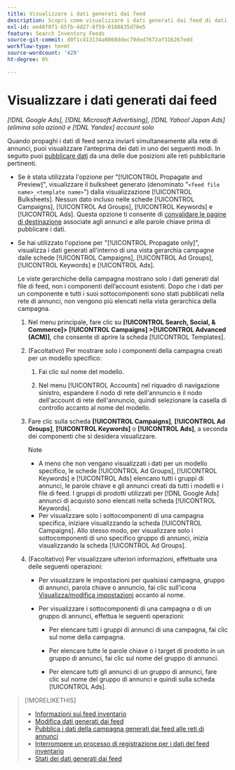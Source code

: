 ```yaml
---
title: Visualizzare i dati generati dai feed
description: Scopri come visualizzare i dati generati dai feed di dati di inventario.
exl-id: ee48f0f1-65fb-4d27-8f59-0108835d70e5
feature: Search Inventory Feeds
source-git-commit: d0f1c413134a0868ddec79ded7672af316267edd
workflow-type: tm+mt
source-wordcount: '429'
ht-degree: 0%

---
```


# Visualizzare i dati generati dai feed

*[!DNL Google Ads], [!DNL Microsoft Advertising], [!DNL Yahoo! Japan Ads] (elimina solo azioni) e [!DNL Yandex] account solo*

Quando propaghi i dati di feed senza inviarli simultaneamente alla rete di annunci, puoi visualizzare l’anteprima dei dati in uno dei seguenti modi. In seguito puoi [pubblicare dati](propagated-data-post.md) da una delle due posizioni alle reti pubblicitarie pertinenti.

* Se è stata utilizzata l&#39;opzione per &quot;[!UICONTROL Propagate and Preview]&quot;, visualizzare il bulksheet generato (denominato &quot;`<feed file name>_<template name>`&quot;) dalla visualizzazione [!UICONTROL Bulksheets]. Nessun dato incluso nelle schede [!UICONTROL Campaigns], [!UICONTROL Ad Groups], [!UICONTROL Keywords] e [!UICONTROL Ads]. Questa opzione ti consente di [convalidare le pagine di destinazione](/help/search-social-commerce/campaign-management/bulksheets/bulksheet-validate-landing-pages.md) associate agli annunci e alle parole chiave prima di pubblicare i dati.

* Se hai utilizzato l&#39;opzione per &quot;[!UICONTROL Propagate only]&quot;, visualizza i dati generati all&#39;interno di una vista gerarchia campagne dalle schede [!UICONTROL Campaigns], [!UICONTROL Ad Groups], [!UICONTROL Keywords] e [!UICONTROL Ads].

  Le viste gerarchiche della campagna mostrano solo i dati generati dal file di feed, non i componenti dell’account esistenti. Dopo che i dati per un componente e tutti i suoi sottocomponenti sono stati pubblicati nella rete di annunci, non vengono più elencati nella vista gerarchica della campagna.

   1. Nel menu principale, fare clic su **[!UICONTROL Search, Social, & Commerce]> [!UICONTROL Campaigns] >[!UICONTROL Advanced (ACM)]**, che consente di aprire la scheda [!UICONTROL Templates].

   1. (Facoltativo) Per mostrare solo i componenti della campagna creati per un modello specifico:

      1. Fai clic sul nome del modello.

      1. Nel menu [!UICONTROL Accounts] nel riquadro di navigazione sinistro, espandere il nodo di rete dell&#39;annuncio e il nodo dell&#39;account di rete dell&#39;annuncio, quindi selezionare la casella di controllo accanto al nome del modello.

   1. Fare clic sulla scheda **[!UICONTROL Campaigns]**, **[!UICONTROL Ad Groups]**, **[!UICONTROL Keywords]** o **[!UICONTROL Ads]**, a seconda dei componenti che si desidera visualizzare.

      >[!NOTE]
      >
      >* A meno che non vengano visualizzati i dati per un modello specifico, le schede [!UICONTROL Ad Groups], [!UICONTROL Keywords] e [!UICONTROL Ads] elencano tutti i gruppi di annunci, le parole chiave e gli annunci creati da tutti i modelli e i file di feed. I gruppi di prodotti utilizzati per [!DNL Google Ads] annunci di acquisto sono elencati nella scheda [!UICONTROL Keywords].
      >* Per visualizzare solo i sottocomponenti di una campagna specifica, iniziare visualizzando la scheda [!UICONTROL Campaigns]. Allo stesso modo, per visualizzare solo i sottocomponenti di uno specifico gruppo di annunci, inizia visualizzando la scheda [!UICONTROL Ad Groups].

   1. (Facoltativo) Per visualizzare ulteriori informazioni, effettuate una delle seguenti operazioni:

      * Per visualizzare le impostazioni per qualsiasi campagna, gruppo di annunci, parola chiave o annuncio, fai clic sull&#39;icona [Visualizza/modifica impostazioni](/help/search-social-commerce/assets/settings.png "Icona Visualizza/Modifica impostazioni") accanto al nome.

      * Per visualizzare i sottocomponenti di una campagna o di un gruppo di annunci, effettua le seguenti operazioni:

         * Per elencare tutti i gruppi di annunci di una campagna, fai clic sul nome della campagna.

         * Per elencare tutte le parole chiave o i target di prodotto in un gruppo di annunci, fai clic sul nome del gruppo di annunci.

         * Per elencare tutti gli annunci di un gruppo di annunci, fare clic sul nome del gruppo di annunci e quindi sulla scheda [!UICONTROL Ads].

>[!MORELIKETHIS]
>
>* [Informazioni sui feed inventario](inventory-feeds-about.md)
>* [Modifica dati generati dai feed](propagated-data-edit.md)
>* [Pubblica i dati della campagna generati dai feed alle reti di annunci](propagated-data-post.md)
>* [Interrompere un processo di registrazione per i dati del feed inventario](stop-job.md)
>* [Stati dei dati generati dai feed](propagated-data-status.md)
